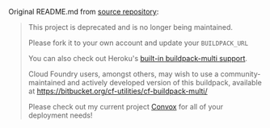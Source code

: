 Original README.md from [source repository](https://github.com/ddollar/heroku-buildpack-multi):

> This project is deprecated and is no longer being maintained.
>
> Please fork it to your own account and update your `BUILDPACK_URL`
> 
> You can also check out Heroku's [built-in buildpack-multi support](https://devcenter.heroku.com/articles/using-multiple-buildpacks-for-an-app).
> 
> Cloud Foundry users, amongst others, may wish to use a community-maintained and actively developed version of this buildpack, available at https://bitbucket.org/cf-utilities/cf-buildpack-multi/
> 
> Please check out my current project [Convox](https://convox.com) for all of your deployment needs!
